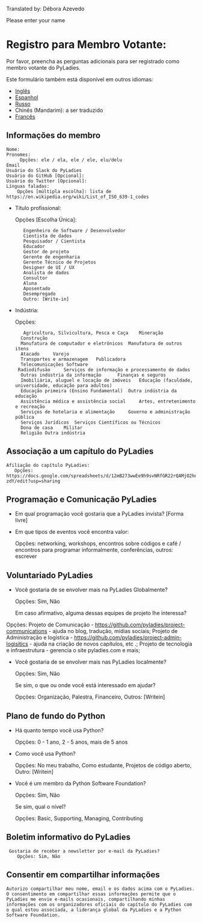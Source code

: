 Translated by: Débora Azevedo

Please enter your name 



# Registro para Membro Votante:

Por favor, preencha as perguntas adicionais para ser registrado como membro votante do PyLadies.


Este formulário também está disponível em outros idiomas:

- [Inglês](https://github.com/pyladies/project-admin-logisitics/blob/master/forms/voting-membership-form-en.md)
- [Espanhol](https://github.com/pyladies/project-admin-logisitics/blob/master/forms/voting-membership-form-es.md)
- [Russo](https://github.com/pyladies/project-admin-logisitics/blob/master/forms/voting-membership-form-es.md)
- Chinês (Mandarim): a ser traduzido
- [Francês](https://github.com/pyladies/project-admin-logisitics/blob/master/forms/voting-membership-form-fr.md)

## Informações do membro
    Nome:
    Pronomes:
         Opções: ele / ela, ele / ele, elu/delu
    Email
    Usuário do Slack do PyLadies
    Usuário do GitHub [Opcional]:
    Usuário do Twitter [Opcional]:
    Línguas faladas:
        Opções [múltipla escolha]: lista de https://en.wikipedia.org/wiki/List_of_ISO_639-1_codes

- Título profissional:

   Opções [Escolha Única]:
  
         Engenheiro de Software / Desenvolvedor
         Cientista de dados
         Pesquisador / Cientista
         Educador
         Gestor de projeto
         Gerente de engenharia
         Gerente Técnico de Projetos
         Designer de UI / UX
         Analista de dados
         Consultor
         Aluna
         Aposentado
         Desempregado
         Outro: [Write-in]

- Indústria:
  
   Opções:
        
         Agricultura, Silvicultura, Pesca e Caça  	Mineração
        Construção
        Manufatura de computador e eletrônicos 	Manufatura de outros itens
        Atacado 	Varejo
        Transportes e armazenagem 	Publicadora
        Telecomunicações Software
       Radiodifusão 	Serviços de informação e processamento de dados
        Outras indústria da informação  	Finanças e seguros
        Imobiliária, aluguel e locação de imóveis 	Educação (faculdade, universidade, educação para adultos)
        Educação primeira (Ensino Fundamental) 	Outra indústria da educação
        Assistência médica e assistência social 	Artes, entretenimento e recreação
        Serviços de hotelaria e alimentação 	Governo e administração pública
        Serviços Jurídicos 	Serviços Científicos ou Técnicos
        Dona de casa	Militar
        Religião Outra indústria



## Associação a um capítulo do PyLadies

    Afiliação do capítulo PyLadies:
       Opções: https://docs.google.com/spreadsheets/d/12mB273wwEe9h9svNRfGR22rQAMjO2hn_lahWzMT-zdY/edit?usp=sharing


## Programação e Comunicação PyLadies

- Em qual programação você gostaria que a PyLadies invista? [Forma livre]

- Em que tipos de eventos você encontra valor:
    
   Opções: networking, workshops, encontros sobre códigos e café / encontros para programar informalmente, conferências, outros: escrever


## Voluntariado PyLadies

- Você gostaria de se envolver mais na PyLadies Globalmente?
  
   Opções: Sim, Não
  
   Em caso afirmativo, alguma dessas equipes de projeto lhe interessa?
  
Opções: Projeto de Comunicação - https://github.com/pyladies/project-communications - ajuda no blog, tradução, mídias sociais; 
Projeto de Administração e logística - https://github.com/pyladies/project-admin-logisitics - ajuda na criação de novos capítulos, etc .; 
Projeto de tecnologia e infraestrutura - gerencia o site pyladies.com e mais; 


- Você gostaria de se envolver mais nas PyLadies localmente?
  
   Opções: Sim, Não
  
   Se sim, o que ou onde você está interessado em ajudar?
  
   Opções: Organização, Palestra, Financeiro, Outros: [Writein]

## Plano de fundo do Python

- Há quanto tempo você usa Python?

   Opções: 0 - 1 ano, 2 - 5 anos, mais de 5 anos


- Como você usa Python?
  
   Opções: No meu trabalho, Como estudante, Projetos de código aberto, Outro: [Writein]



- Você é um membro da Python Software Foundation?
  
   Opções: Sim, Não
  
   Se sim, qual o nível?
  
   Opções:  Basic, Supporting, Managing, Contributing

## Boletim informativo do PyLadies

     Gostaria de receber a newsletter por e-mail da PyLadies?
        Opções: Sim, Não

## Consentir em compartilhar informações

    Autorizo ​​compartilhar meu nome, email e os dados acima com o PyLadies. O consentimento em compartilhar essas informações permite que o PyLadies me envie e-mails ocasionais, compartilhando minhas informações com os organizadores oficiais do capítulo do PyLadies com o qual estou associada, a liderança global da PyLadies e a Python Software Foundation.
